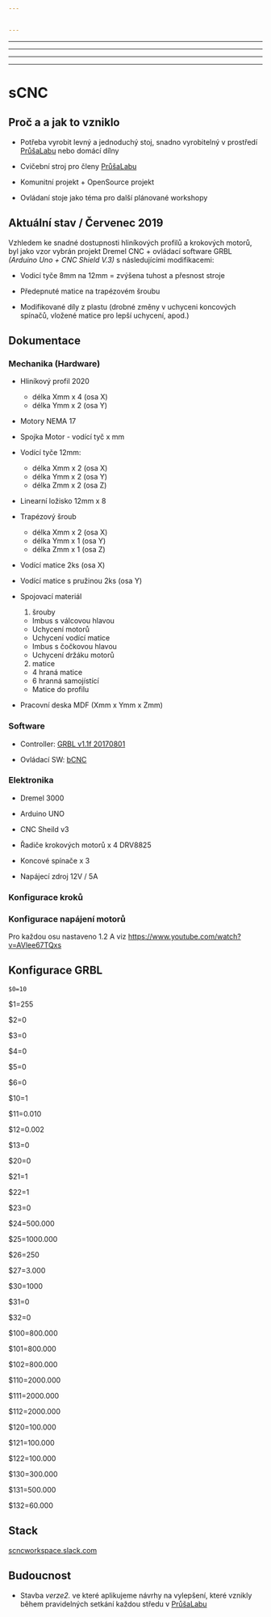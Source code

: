 ```yaml
---


---
```


<hr>
<hr>
<hr>
<hr>
<h1 id="scnc">sCNC</h1>
<h2 id="proč-a-a-jak-to-vzniklo">Proč a a jak to vzniklo</h2>
<ul>
<li>
<p>Potřeba vyrobit levný a jednoduchý stoj, snadno vyrobitelný v prostředí <a href="https://prusalab.cz/">PrůšaLabu</a> nebo domácí dílny</p>
</li>
<li>
<p>Cvičební stroj pro členy  <a href="https://prusalab.cz/">PrůšaLabu</a></p>
</li>
<li>
<p>Komunitní projekt + OpenSource projekt</p>
</li>
<li>
<p>Ovládaní stoje jako téma pro další plánované workshopy</p>
</li>
</ul>
<h2 id="aktuální-stav--červenec-2019">Aktuální stav / Červenec 2019</h2>
<p>Vzhledem ke snadné dostupnosti hliníkových profilů a krokových motorů, byl jako vzor vybrán projekt Dremel CNC + ovládací software GRBL <em>(Arduino Uno + CNC Shield V.3)</em> s následujícími modifikacemi:</p>
<ul>
<li>
<p>Vodicí tyče 8mm na 12mm = zvýšena tuhost a přesnost stroje</p>
</li>
<li>
<p>Předepnuté matice na trapézovém šroubu</p>
</li>
<li>
<p>Modifikované díly z plastu (drobné změny v uchyceni koncových spínačů, vložené matice pro lepší uchycení, apod.)</p>
</li>
</ul>
<h2 id="dokumentace">Dokumentace</h2>
<h3 id="mechanika-hardware">Mechanika (Hardware)</h3>
<ul>
<li>
<p>Hliníkový profil 2020</p>
<ul>
<li>délka Xmm x 4 (osa X)</li>
<li>délka Ymm x 2 (osa Y)</li>
</ul>
</li>
<li>
<p>Motory NEMA 17</p>
</li>
<li>
<p>Spojka Motor - vodící tyč x mm</p>
</li>
<li>
<p>Vodící tyče 12mm:</p>
<ul>
<li>délka Xmm x 2 (osa X)</li>
<li>délka Ymm x 2 (osa Y)</li>
<li>délka Zmm x 2 (osa Z)</li>
</ul>
</li>
<li>
<p>Linearní ložisko 12mm x 8</p>
</li>
<li>
<p>Trapézový šroub</p>
<ul>
<li>délka Xmm x 2 (osa X)</li>
<li>délka Ymm x 1 (osa Y)</li>
<li>délka Zmm x 1 (osa Z)</li>
</ul>
</li>
<li>
<p>Vodící matice 2ks (osa X)</p>
</li>
<li>
<p>Vodící matice s pružinou 2ks (osa Y)</p>
</li>
<li>
<p>Spojovací materiál</p>
<ol>
<li>šrouby</li>
</ol>
<ul>
<li>Imbus s válcovou hlavou</li>
<li>Uchycení motorů</li>
<li>Uchycení vodící matice</li>
<li>Imbus s čočkovou hlavou</li>
<li>Uchycení držáku motorů</li>
</ul>
<ol start="2">
<li>matice</li>
</ol>
<ul>
<li>4 hraná matice</li>
<li>6 hranná samojístící</li>
<li>Matice do profilu</li>
</ul>
</li>
<li>
<p>Pracovní deska MDF (Xmm x Ymm x Zmm)</p>
</li>
</ul>
<h3 id="software">Software</h3>
<ul>
<li>
<p>Controller: <a href="https://github.com/gnea/grbl/releases">GRBL v1.1f 20170801</a></p>
</li>
<li>
<p>Ovládací SW:  <a href="https://github.com/vlachoudis/bCNC/wiki">bCNC</a></p>
</li>
</ul>
<h3 id="elektronika">Elektronika</h3>
<ul>
<li>
<p>Dremel 3000</p>
</li>
<li>
<p>Arduino UNO</p>
</li>
<li>
<p>CNC Sheild v3</p>
</li>
<li>
<p>Řadiče krokových motorů x 4 DRV8825</p>
</li>
<li>
<p>Koncové spínače x 3</p>
</li>
<li>
<p>Napájecí zdroj 12V / 5A</p>
</li>
</ul>
<h3 id="konfigurace-kroků">Konfigurace kroků</h3>
<h3 id="konfigurace-napájení-motorů">Konfigurace napájení motorů</h3>
<p>Pro každou osu nastaveno 1.2 A viz <a href="https://www.youtube.com/watch?v=AVlee67TQxs">https://www.youtube.com/watch?v=AVlee67TQxs</a></p>
<h2 id="konfigurace-grbl">Konfigurace GRBL</h2>
<pre><code>$0=10
</code></pre><p>$1=255</p>
<p>$2=0</p>
<p>$3=0</p>
<p>$4=0</p>
<p>$5=0</p>
<p>$6=0</p>
<p>$10=1</p>
<p>$11=0.010</p>
<p>$12=0.002</p>
<p>$13=0</p>
<p>$20=0</p>
<p>$21=1</p>
<p>$22=1</p>
<p>$23=0</p>
<p>$24=500.000</p>
<p>$25=1000.000</p>
<p>$26=250</p>
<p>$27=3.000</p>
<p>$30=1000</p>
<p>$31=0</p>
<p>$32=0</p>
<p>$100=800.000</p>
<p>$101=800.000</p>
<p>$102=800.000</p>
<p>$110=2000.000</p>
<p>$111=2000.000</p>
<p>$112=2000.000</p>
<p>$120=100.000</p>
<p>$121=100.000</p>
<p>$122=100.000</p>
<p>$130=300.000</p>
<p>$131=500.000</p>
<p>$132=60.000<br>
</p>
<h2 id="stack">Stack</h2>
<p><a href="https://scncworkspace.slack.com">scncworkspace.slack.com</a></p>
<h2 id="budoucnost">Budoucnost</h2>
<ul>
<li>Stavba <em>verze2.</em> ve které aplikujeme návrhy na vylepšení, které vznikly během pravidelných setkání každou středu v <a href="https://prusalab.cz/">PrůšaLabu</a></li>
</ul>

<!--stackedit_data:
eyJoaXN0b3J5IjpbNTc1NzYyMTldfQ==
-->
